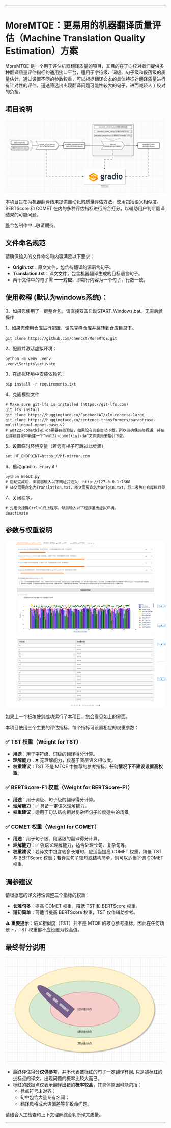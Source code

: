 
---

# MoreMTQE：更易用的机器翻译质量评估（Machine Translation Quality Estimation）方案

MoreMTQE 是一个用于评估机器翻译质量的项目，其目的在于向校对者们提供多种翻译质量评估指标的通用接口平台，适用于字符级、词级、句子级和段落级的质量估计。通过设置不同的参数权重，可以根据翻译文本的具体特征对翻译质量进行有针对性的评估，迅速筛选出出现翻译问题可能性较大的句子，进而减轻人工校对的负担。

## 项目说明

![schematic](./img/schematic.png)

本项目旨在为机器翻译结果提供自动化的质量评估方法，使用包括语义相似度、BERTScore 和 COMET 在内的多种评估指标进行综合打分，以辅助用户判断翻译结果的可能问题。

整合包制作中...敬请期待。

## 文件命名规范

请确保输入的文件命名和内容满足以下要求：

- **Origin.txt**：原文文件，包含待翻译的源语言句子。
- **Translation.txt**：译文文件，包含机器翻译生成的目标语言句子。
- 两个文件中的句子需 **一一对应**，即每行内容为一个句子，行数一致。

## 使用教程 (默认为windows系统)：

 0、如果您使用了一键整合包，请直接双击启动START_Windows.bat。无需后续操作

 1、如果您使用仓库进行配置，请先克隆仓库并跳转到仓库目录下。
 ```
 git clone https://github.com/chencxt/MoreMTQE.git
 ```
 2、配置并激活虚拟环境：
 ```
 python -m venv .venv
 .venv\Scripts\activate
 ```

 3、在虚拟环境中安装依赖包：

 ```
 pip install -r requirements.txt
 ```

 4、克隆模型文件
 ```
 # Make sure git-lfs is installed (https://git-lfs.com)
 git lfs install
 git clone https://huggingface.co/FacebookAI/xlm-roberta-large
 git clone https://huggingface.co/sentence-transformers/paraphrase-multilingual-mpnet-base-v2
 # wmt22-cometkiwi-da需要在线验证，如果没有则会自动下载，所以请确保网络畅通，并在仓库根目录中新建一个“wmt22-cometkiwi-da”文件夹用来指引下载。
 ```
 5、设置临时环境变量（若您有梯子可跳过此步骤）
 ```
 set HF_ENDPOINT=https://hf-mirror.com
 ```
 6、启动gradio，Enjoy it !
 ```
 python WebUI.py
 # 启动完成后，浏览器输入以下网址并进入: http://127.0.0.1:7860
 # 译文需要命名为Translation.txt，原文需要命名为Origin.txt，将二者放在仓库根目录
 ```
 7、关闭程序。
 ```
 # 先用快捷键Ctrl+C终止程序，然后输入以下程序退出虚拟环境。
 deactivate
 ```

## 参数与权重说明

![example](./img/2025-06-09_220101.png)

如果上一个板块使您成功运行了本项目，您会看见如上的界面。

本项目使用三个主要的评估指标，每个指标可设置相应的权重参数：

### ✅ TST 权重（Weight for TST）
- **用途**：用于字符级、词级的翻译得分计算。
- **理解能力**：❌ 无理解能力，仅基于表层语义相似度。
- **权重建议**：TST 不是 MTQE 中推荐的参考指标，**任何情况下不建议设置高权重**。

### ✅ BERTScore-F1 权重（Weight for BERTScore-F1）
- **用途**：用于词级、句子级的翻译得分计算。
- **理解能力**：✅ 具备一定语义理解能力。
- **权重建议**：适用于句法结构相对复杂但句子长度适中的场景。

### ✅ COMET 权重（Weight for COMET）
- **用途**：用于句子级、段落级的翻译得分计算。
- **理解能力**：✅ 强语义理解能力，适合处理长句、复杂句等。
- **权重建议**：若译文中包含较多长难句，应适当提高 COMET 权重，降低 TST 与 BERTScore 权重；若译文句子较短或结构简单，则可以适当下调 COMET 权重。

## 调参建议

请根据您的译文特性调整三个指标的权重：

- **长难句多**：提高 COMET 权重，降低 TST 和 BERTScore 权重。
- **短句简单**：可适当提高 BERTScore 权重，TST 仅作辅助参考。

⚠️ **重要提示**：语义相似度（TST）并不是 MTQE 的核心参考指标，因此在任何场景下，TST 权重都不应设置为较高值。

## 最终得分说明

![Venn](./img/Venn.png)

- 最终评估得分**仅供参考**，并不代表被标红的句子一定翻译有误, 只是被标红的坐标点的译文，出现问题的概率比较大而已。
- 标红的数据点仅表示翻译出错的**概率较高**，其具体原因可能包括：
  - 标点符号未对齐；
  - 句中包含大量专有名词；
  - 翻译风格或术语偏差等非致命问题。

请结合人工检查和上下文理解综合判断译文质量。

---

